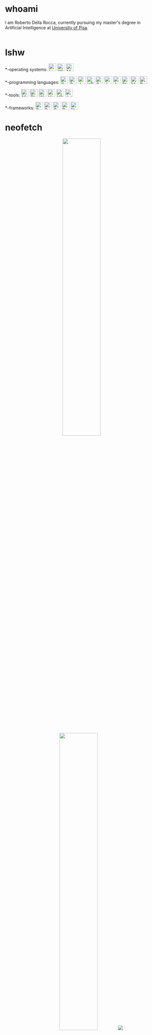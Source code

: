 <!--- whoami section -->

# whoami

I am Roberto Della Rocca, currently pursuing my master's degree in Artificial Intelligence at [University of Pisa](https://www.unipi.it/). <br>
<br>

<div style="margin: 20px"></div>

<!-- lshw section / skills-->

# lshw

\*-operating systems:
<img alt="Linux" src="https://img.shields.io/badge/-Linux-FCC624?logo=Linux&style=for-the-badge&logoColor=black" height="25px"/>
<img alt="Windows" src="https://img.shields.io/badge/-Windows-white?logo=Windows&style=for-the-badge&logoColor=00A4EF" height="25px"/>
<img alt="MacOS" src="https://img.shields.io/badge/-MacOS-white?logo=Apple&style=for-the-badge&logoColor=black" height="25px"/>

\*-programming languages: <img alt="C" src="https://img.shields.io/badge/C-14354C?style=for-the-badge&logo=c&logoColor=white" height="25px"/>
<img alt="C++" src="https://img.shields.io/badge/C++-14354C?style=for-the-badge&logo=cplusplus&logoColor=white" height="25px"/>
<img alt="Java" src="https://img.shields.io/badge/Java-000000?style=for-the-badge&logo=java&logoColor=F7DF1E" height="25px"/>
<img alt="HTML5" src="https://img.shields.io/badge/HTML5-E34F26?style=for-the-badge&logo=html5&logoColor=white" height="25px"/>
<img alt="Css3" src="https://img.shields.io/badge/CSS3-1572B6?style=for-the-badge&logo=css3&logoColor=white" height="25px"/>
<img alt="Javascript" src="https://img.shields.io/badge/JavaScript-323330?style=for-the-badge&logo=javascript&logoColor=F7DF1E"  height="25px"/>
<img alt="Jquery" src="https://img.shields.io/badge/jquery-%230769AD.svg?style=for-the-badge&logo=jquery&logoColor=white" height="25px"/>
<img alt="Php" src="https://img.shields.io/badge/Php-323330?style=for-the-badge&logo=php&logoColor=F7DF1E%22" height="25px"/>
<img alt="MySQL" src="https://img.shields.io/badge/mySQL-323330?style=for-the-badge&logo=mySQL&logoColor=F7DF1E%22" height="25px"/>
<img alt="Python" src="https://img.shields.io/badge/-Python-FCC624?logo=Python&style=for-the-badge" height="25px"/>

\*-tools: <img alt="MySQLWorkbench" src="https://img.shields.io/badge/MySQLWorkBench-white?style=for-the-badge&logo=mysql&logoColor=white%22" height="25px" />
<img alt="PhpMyAdmin" src="https://img.shields.io/badge/PhpMyAdmin-323330?style=for-the-badge&logo=phpmyadmin&logoColor=F7DF1E%22" height="25px"/>
<img alt="WHM" src="https://img.shields.io/badge/WHM-white?style=for-the-badge&logo=cpanel" height="25px" />
<img alt="Virtual Box" src="https://img.shields.io/badge/Virtual%20Box-blue?style=for-the-badge&logo=virtualbox" height="25px" />
<img alt="VS Code" src="https://img.shields.io/badge/-VS%20Code-007ACC?style=for-the-badge&logo=visual-studio-code" height="25px"/>
<img alt="JetBrains IDEs" src="https://img.shields.io/badge/-JetBrains%20IDEs-black?style=for-the-badge&logo=jetbrains" height="25px"/>

\*-frameworks: <img alt="PyTorch" src="https://img.shields.io/badge/PyTorch-E34F26?style=for-the-badge&logo=PyTorch&logoColor=white" height="25px"/> <img alt="PyTorch-Lightning" src="https://img.shields.io/badge/PyTorch-Lightning-323330?style=for-the-badge&logo=Lightning&logoColor=F7DF1E%22" height="25px"/> <img alt="Code Igniter" src="https://img.shields.io/badge/CodeIgniter-white?style=for-the-badge&logo=codeigniter" height="25px"/>
<img alt="React" src="https://img.shields.io/badge/React-323330?style=for-the-badge&logo=React" height="25px"/>
<img alt="Next.js" src="https://img.shields.io/badge/Next.js-323330?style=for-the-badge&logo=Next.js" height="25px"/>

<!-- neofetch section / statistics -->

# neofetch

<p align="center">
  <img height="50%" width="auto" src ="https://github-readme-stats.vercel.app/api?username=robertodr01&show_icons=true&count_private=true&theme=tokyonight&hide_border=true&hide=issues,contribs&bg_color=00000000">
  <img height="50%" width="auto" src ="https://github-readme-stats.vercel.app/api/top-langs/?username=robertodr01&layout=compact&hide_border=true&theme=tokyonight&bg_color=00000000&langs_count=6&hide=jupyter%20notebook,tex,css,php&exclude_repo=Pacman-AI">
  <img src ="https://github-readme-streak-stats.herokuapp.com?user=robertodr01&theme=tokyonight&hide_border=true&background=FFFFFF00">
  <br>
  <br>
</p>

<p align="center" width="100%">
  <img src="http://github-profile-summary-cards.vercel.app/api/cards/repos-per-language?username=robertodr01&theme=tokyonight" /> 
  <img src="http://github-profile-summary-cards.vercel.app/api/cards/most-commit-language?username=robertodr01&theme=tokyonight" /> 
</p>

<p align="center" width="100%">
  <img src="http://github-profile-summary-cards.vercel.app/api/cards/stats?username=robertodr01&theme=tokyonight" /> 
  <img src="http://github-profile-summary-cards.vercel.app/api/cards/productive-time?username=robertodr01&theme=tokyonight&utcOffset=8" /> 
</p>

<!-- whereis section / contacts -->

# whereis robertodr01

[![LinkedIn](https://img.shields.io/badge/-LinkedIn-0077B5?style=for-the-badge&logo=LinkedIn&logoColor=white)](https://www.linkedin.com/in/robdr/)
[![Instagram](https://img.shields.io/badge/-Twitter-0077B5?style=for-the-badge&logo=Twitter&logoColor=white)](https://instagram.com/robertodr._)
